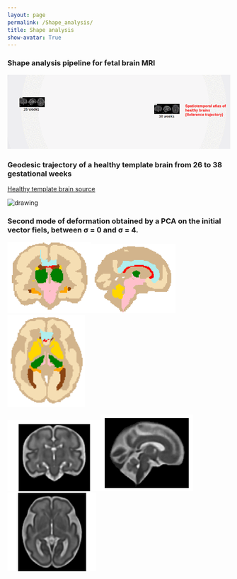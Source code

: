 ```yaml
---
layout: page
permalink: /Shape_analysis/
title: Shape analysis
show-avatar: True
---
```


### Shape analysis pipeline for fetal brain MRI

<img src="/assets/img/shape_analysis_pipeline.gif" alt="drawing" width="700"/>

### Geodesic trajectory of a healthy template brain from 26 to 38 gestational weeks

[Healthy template brain source](http://crl.med.harvard.edu/research/fetal_brain_atlas/)

<img src="/assets/img/gif_regression_geodesique.gif" alt="drawing" width="500"/>

### Second mode of deformation obtained by a PCA on the initial vector fiels, between σ = 0 and σ = 4.

<img src="/assets/img/ezgif.com-gif-maker(2).gif" alt="drawing" width="190"/><img src="/assets/img/ezgif.com-gif-maker(3).gif" alt="drawing" width="190"/><img src="/assets/img/ezgif.com-gif-maker(1).gif" alt="drawing" width="175"/>

<img src="/assets/img/cor2.gif" alt="drawing" width="210"/><img src="/assets/img/sag2.gif" alt="drawing" width="210"/><img src="/assets/img/ax2.gif" alt="drawing" width="200"/>


